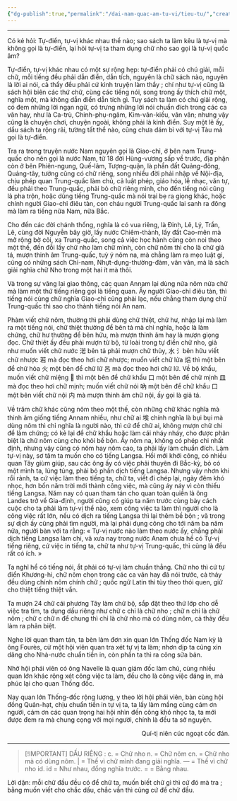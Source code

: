 ```yaml
---
{"dg-publish":true,"permalink":"/dai-nam-quac-am-tu-vi/tieu-tu/","created":"2025-08-15T19:17:30.800+07:00"}
---
```



* * *

Có kẻ hỏi: Tự-điển, tự-vị khác nhau thể nào; sao sách ta làm kêu là tự-vị mà không gọi là tự-điển, lại hỏi tự-vị ta tham dụng chữ nho sao gọi là tự-vị quốc âm?

Tự-điển, tự-vị khác nhau có một sự rộng hẹp: tự-điển phải có chú giải, mỗi chữ, mỗi tiếng đều phải dẫn điển, dẫn tích, nguyên là chữ sách nào, nguyên là lời ai nói, cả thẩy đều phải cứ kinh truyện làm thầy ; chí như tự-vị cũng là sách hội biên các thứ chữ, cùng các tiếng nói, song trong ấy thích chữ một, nghĩa một, mà không dẫn điển dẫn tích gì. Tuy sách ta làm có chú giải rộng, có đem những lời ngạn ngữ, có trưng những lời nói chuẩn đích trong các ca vãn hay, như là Ca-trù, Chinh-phụ-ngâm, Kim-vân-kiều, vân vân; nhưng vậy cũng là chuyện chơi, chuyện ngoài, không phải là kinh điển. Suy một lẽ ấy, dầu sách ta rộng rãi, tường tất thể nào, cũng chưa dám bì với tự-vị Tàu mà gọi là tự-điển.

Tra ra trong truyện nước Nam nguyên gọi là Giao-chỉ, ở bên nam Trung-quấc cho nên gọi là nước Nam, từ 18 đời Hùng-vương sấp về trước, địa phận còn ở bên Phiên-ngung, Quế-lâm, Tượng-quận, là phần đất Quảng-đông, Quảng-tây, tưởng cũng có chữ riêng, song nhiều đời phải nhập về Nội-địa, chịu phép quan Trung-quấc làm chủ, cả luật phép, giáo hóa, lễ nhạc, văn tự, đều phải theo Trung-quấc, phải bỏ chữ riêng mình, cho đến tiếng nói cũng là pha trộn, hoặc dùng tiếng Trung-quấc mà nói trại bẹ ra giọng khác, hoặc chính người Giao-chỉ điêu tàn, con cháu người Trung-quấc lai sanh ra đông mà làm ra tiếng nữa Nam, nữa Bắc.

Cho đến các đời chánh thống, nghĩa là có vua riêng, là Đinh, Lê, Lý, Trần, Lê, cùng đời Nguyễn bây giờ, lấy nước Chiêm-thành, lấy đất Cao-mên mà mở rộng bờ cỏi, xa Trung-quấc, song cả việc học hành cũng còn noi theo một thế, đến đỗi lấy chữ nho làm chữ mình, còn chữ nôm thì cho là chữ giả tá, mượn thinh âm Trung-quấc, tuỳ ý nôm na, mà chẳng làm ra mẹo luật gì, cũng có những sách Chỉ-nam, Nhựt-dụng-thường-đàm, vân vân, mà là sách giải nghĩa chữ Nho trong một hai ít mà thôi.

Và trong sự vãng lai giao thông, các quan Annam lại dùng nửa nôm nửa chữ mà làm một thứ tiếng riêng gọi là tiếng quan. Ấy người Giao-chỉ điêu tàn, thì tiếng nói cùng chữ nghĩa Giao-chỉ cũng phải lạc, nếu chẳng tham dụng chữ Trung-quấc thì sao cho thành tiếng nói An nam.

Phàm viết chữ nôm, thường thì phải dùng chữ thiệt, chữ hư, nhập lại mà làm ra một tiếng nói, chữ thiệt thường để bên tả mà chỉ nghĩa, hoặc là làm chứng, chữ hư thường để bên hữu, mà mượn thinh âm hay là mượn giọng đọc. Chữ thiệt ấy đều phải mượn từ bộ, từ loài trong tự điển chữ nho, giả như muốn viết chữ nước 渃 bên tả phải mượn chữ thủy, 水 氵bên hữu viết chữ nhược 若 mà đọc theo hơi chữ nhược; muốn viết chữ lửa 焒 thì một bên để chữ hỏa 火 một bên để chữ lữ 呂 mà đọc theo hơi chữ lữ. Về bộ khẩu, muốn viết chữ miệng 𠰘 thì một bên để chữ khẩu 口 một bên để chữ mịnh 皿 mà đọc theo hơi chữ mịnh; muốn viết chữ nói 吶 một bên để chữ khẩu 口 một bên viết chữ nội 内 mà mượn thinh âm chữ nội, ấy gọi là giả tá.

Về trăm chữ khác cũng nôm theo một thế, còn những chữ khác nghĩa mà thinh âm giống tiếng Annam nhiều, như chữ ai 埃 chính nghĩa là bụi bụi mà dùng nôm thì chỉ nghĩa là người nào, thì cứ để chữ ai, không mượn chữ chi để làm chứng; có kẻ lại để chữ khẩu hoặc làm cái nháy nháy, cho được phân biệt là chữ nôm cùng cho khỏi bề bộn. Ấy nôm na, không có phép chi nhất định, nhưng vậy cũng có nôm hay nôm cao, ta phải lấy làm chuẩn đích. Làm tự-vị này, sơ tâm ta muốn cho có tiếng Langsa. Hồi mới khởi công, có nhiều quan Tây giùm giúp, sau các ông ấy có việc phải thuyên đi Bắc-kỳ, bỏ có một mình ta, lúng túng, phải bỏ phần dịch tiếng Langsa. Nhưng vậy nhơn khi rổi rảnh, ta cứ việc làm theo tiếng ta, chữ ta, viết đi chép lại, ngày đêm khó nhọc, hơn bốn năm trời mới thành công việc, mà cũng áy náy vì còn thiếu tiếng Langsa. Năm nay có quan tham tán cho quan toàn quiền là ông Landes trở về Gia-định, người cũng có giúp ta năm trước cùng bày cách cuộc cho ta phải làm tự-vị thể nào, xem công việc ta làm thì người cho là công việc rất lớn, nếu có dịch ra tiếng Langsa thì lại thêm bề bộn ; vã trong sự dịch ấy cũng phải tìm người, mà lại phải dụng công cho tới năm ba năm nữa, người bàn với ta rằng: « Tự-vị nước nào làm theo nước ấy, chẳng phải dịch tiếng Langsa làm chi, vã xưa nay trong nước Anam chưa hề có Tự-vị tiếng riêng, cứ việc in tiếng ta, chữ ta như tự-vị Trung-quấc, thì cũng là đều rất có ích. »

Ta nghĩ hể có tiếng nói, ắt phải có tự-vị làm chuẩn thẳng. Chữ nho thì cứ tự điển Khương-hi, chữ nôm chọn trong các ca vãn hay đã nói trước, cả thảy đều dùng chính nôm chính chữ ; quốc ngữ Latin thì tùy theo thói quen, giữ cho thiệt tiếng thiệt vần.

Ta mượn 24 chữ cái phương Tây làm chữ bộ, sắp đặt theo thứ lớp cho dễ việc tra tìm, ta dụng dấu riêng như chữ c chỉ là chữ nho ; chữ n chỉ là chữ nôm ; chữ c chữ n để chung thì chỉ là chữ nho mà có dùng nôm, cả thảy đều làm ra phân biệt.

Nghe lời quan tham tán, ta bèn làm đơn xin quan lớn Thống đốc Nam kỳ là ông Fourès, cử một hội viên quan tra xét tự vị ta làm; nhơn dịp ta cũng xin dâng cho Nhà-nước chuẩn tiền in, còn phần ta thì ra công sửa bản.

Nhờ hội phái viên có ông Navelle là quan giám đốc làm chủ, cùng nhiều quan lớn khác rộng xét công việc ta làm, đều cho là công việc đáng in, mà phúc lại cho quan Thống đốc.

Nay quan lớn Thống-đốc rộng lượng, y theo lời hội phái viên, bàn cùng hội đồng Quản-hạt, chịu chuẩn tiền in tự vị ta, ta lấy làm mầng cùng cám ơn người, cám ơn các quan trọng hai hội nhìn đến công khó nhọc ta, ta mới được đem ra mà chung cọng với mọi người, chính là đều ta sở nguyện.

<p align="right">Quí-tị niên cúc ngoạt cốc đán.</p>

---


> [!IMPORTANT] DẤU RIÊNG :
> c. = Chữ nho
> n. = Chữ nôm
> cn. = Chữ nho mà có dùng nôm.
> | = Thế vì chữ mình đang giải nghĩa.
> — = Thế vì chữ nho id.
> id = Như nhau, đồng nghĩa trước.
> = = Bằng nhau.


Lời dặn: mỗi chữ đầu đều có để chữ ta, muốn biết chữ gì thì cứ đó mà tra ; bằng muốn viết cho chắc dấu, chắc vần thì cũng cứ để chữ đầu.

